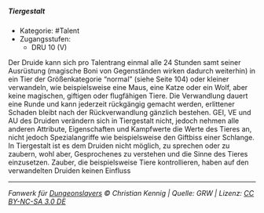 <!---
Dies ist ein Fanwerk für DUNGEONSLAYERS © von Christian Kennig

Quellen:      [Dungeonslayers Grundregelwerk](https://dungeonslayers.net/download/Dungeonslayers4.pdf)
              [Talentbeschreibungen](https://www.f-space.de/ds4/tools-talentcards.html)
License:      [CC-BY-NC-SA 4.0](https://creativecommons.org/licenses/by-nc-sa/4.0/deed.de)
Richtlinien:  [Fanwerkrichtlinien](https://www.dungeonslayers.net/fanwerk-richtlinien/)
Autor:        Zauberlehrling
-->

##### Tiergestalt

- Kategorie: #Talent
- Zugangsstufen:
  - DRU 10 (V)

Der Druide kann sich pro Talentrang einmal alle 24 Stunden samt seiner Ausrüstung (magische Boni von Gegenständen wirken dadurch weiterhin) in ein Tier der Größenkategorie “normal” (siehe Seite 104) oder kleiner verwandeln, wie beispielsweise eine Maus, eine Katze oder ein Wolf, aber keine magischen, giftigen oder flugfähigen Tiere. Die Verwandlung dauert eine Runde und kann jederzeit rückgängig gemacht werden, erlittener Schaden bleibt nach der Rückverwandlung gänzlich bestehen. GEI, VE und AU des Druiden verändern sich in Tiergestalt nicht, jedoch nehmen alle anderen Attribute, Eigenschaften und Kampfwerte die Werte des Tieres an, nicht jedoch Spezialangriffe wie beispielsweise den Giftbiss einer Schlange. In Tiergestalt ist es dem Druiden nicht möglich, zu sprechen oder zu zaubern, wohl aber, Gesprochenes zu verstehen und die Sinne des Tieres einzusetzen. Zauber, die beispielsweise Tiere kontrollieren, haben auf den verwandelten Druiden keinen Einfluss

---

_Fanwerk für [Dungeonslayers](https://www.dungeonslayers.net/) © Christian Kennig | Quelle: GRW | Lizenz: [CC BY-NC-SA 3.0 DE](https://creativecommons.org/licenses/by-nc-sa/3.0/de/)_
